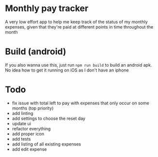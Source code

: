 # Monthly pay tracker
A very low effort app to help me keep track of the status of my monthly expenses, given that they're paid at different points in time throughout the month

# Build (android)
If you also wanna use this, just run `npm run build` to build an android apk. No idea how to get it running on iOS as I don't have an iphone

# Todo
- fix issue with total left to pay with expenses that only occur on some months (top priority)
- add linting
- add settings to choose the reset day
- update ui 
- refactor everything
- add proper icon
- add tests
- add listing of all existing expenses
- add edit expense
